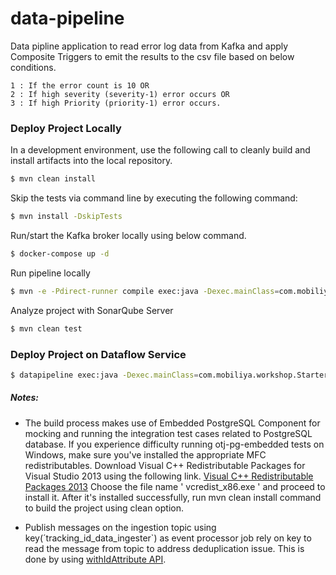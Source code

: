 # data-pipeline
Data pipline application to read error log data from Kafka and apply Composite Triggers to emit the results to the csv file based on below conditions.
   
    1 : If the error count is 10 OR 
    2 : If high severity (severity-1) error occurs OR 
    3 : If high Priority (priority-1) error occurs. 


### Deploy Project Locally
In a development environment, use the following call to  cleanly build and install artifacts into the local repository.
```sh
$ mvn clean install
```

Skip the tests via command line by executing the following command:
```sh
$ mvn install -DskipTests
```

Run/start the Kafka broker locally using below command. 
```sh
$ docker-compose up -d
```

Run pipeline locally
```sh
$ mvn -e -Pdirect-runner compile exec:java -Dexec.mainClass=com.mobiliya.workshop.pipeline.DataflowPipelineBuilder.StarterPipelineApplication -Dexec.args="--project=dev  --ingestionTopic=ingestion_dev --failureDataTopic=_dev_failure_data  --runner=DirectRunner --windowSize=2 --kafkaBrokerUrl=localhost:9092 --inputKafkaTopicName=input-log-topic --numShards=5 --failureDataTopic=failure-data-topic"
```
Analyze project with SonarQube Server
```sh
$ mvn clean test
```

### Deploy Project on Dataflow Service
```sh
$ datapipeline exec:java -Dexec.mainClass=com.mobiliya.workshop.StarterPipelineApplication  -Dexec.args="--project=dev --stagingLocation=gs://project/staging/  --gcpTempLocation=gs://project/tmp --region=europe-west1 --zone=europe-west1-d --jobName=datapipeline-dev-v0 --autoscalingAlgorithm=THROUGHPUT_BASED --maxNumWorkers=15 --usePublicIps=true --saveProfilesToGcs=gs://project/profiling --databaseURL=jdbc:postgresql://google/postgres?cloudSqlInstance=dev&socketFactory=com.google.cloud.sql.postgres.SocketFactory&user=isx_dev&password=Pa55word$ --databaseUserName=dev --databasePassword=Pa55word$ --ingestionTopic=ingestion_dev  --failureDataTopic=dev_failure_data --runner=DataflowRunner"```
```

##### Notes:

  - The build process makes use of Embedded PostgreSQL Component for mocking and running the integration test cases related to PostgreSQL database. If you experience difficulty running otj-pg-embedded tests on Windows, make sure you've installed the appropriate MFC redistributables.
Download Visual C++ Redistributable Packages for Visual Studio 2013 using the following link.
[Visual C++ Redistributable Packages 2013](https://www.microsoft.com/en-ca/download/details.aspx?id=40784)
Choose the file name ' vcredist_x86.exe ' and proceed to install it.
After it's installed successfully, run mvn clean install command to build the project using clean option.

  -  Publish messages on the ingestion topic using key(´tracking_id_data_ingester`) as event processor job rely on key to read the message from topic to address deduplication issue. This is done by using [withIdAttribute API](https://beam.apache.org/releases/javadoc/2.4.0/org/apache/beam/sdk/io/gcp/pubsub/PubsubIO.Write.html#withIdAttribute-java.lang.String-).
